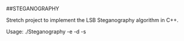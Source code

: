 ##STEGANOGRAPHY

Stretch project to implement the LSB Steganography algorithm in C++.

Usage: ./Steganography <file> -e <encodefile> -d <decodedfile> -s <savedfile>
